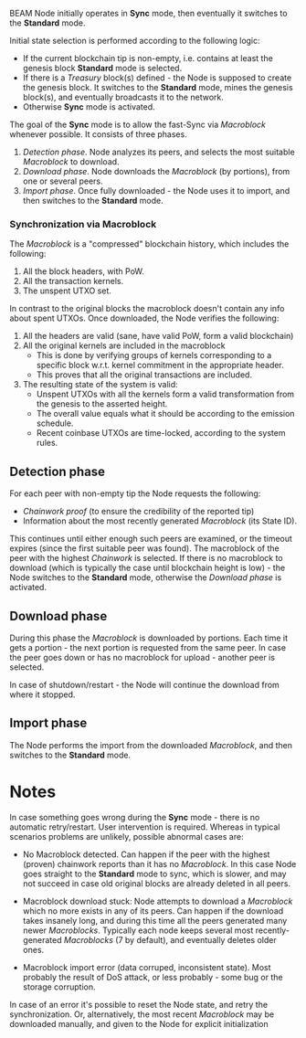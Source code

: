 BEAM Node initially operates in **Sync** mode, then eventually it switches to the **Standard** mode.

Initial state selection is performed according to the following logic:
* If the current blockchain tip is non-empty, i.e. contains at least the genesis block **Standard** mode is selected.
* If there is a _Treasury_ block(s) defined - the Node is supposed to create the genesis block. It switches to the **Standard** mode, mines the genesis block(s), and eventually broadcasts it to the network.
* Otherwise **Sync** mode is activated.

The goal of the **Sync** mode is to allow the fast-Sync via _Macroblock_ whenever possible. It consists of three phases.
1. _Detection phase_. Node analyzes its peers, and selects the most suitable _Macroblock_ to download.
1. _Download phase_. Node downloads the _Macroblock_ (by portions), from one or several peers.
1. _Import phase_. Once fully downloaded - the Node uses it to import, and then switches to the **Standard** mode.

### Synchronization via Macroblock

The _Macroblock_ is a "compressed" blockchain history, which includes the following:
1. All the block headers, with PoW.
2. All the transaction kernels.
3. The unspent UTXO set.

In contrast to the original blocks the macroblock doesn't contain any info about spent UTXOs. Once downloaded, the Node verifies the following:
1. All the headers are valid (sane, have valid PoW, form a valid blockchain)
2. All the original kernels are included in the macroblock
   * This is done by verifying groups of kernels corresponding to a specific block w.r.t. kernel commitment in the appropriate header.
   * This proves that all the original transactions are included.
3. The resulting state of the system is valid:
   * Unspent UTXOs with all the kernels form a valid transformation from the genesis to the asserted height.
   * The overall value equals what it should be according to the emission schedule.
   * Recent coinbase UTXOs are time-locked, according to the system rules.

## Detection phase

For each peer with non-empty tip the Node requests the following:
* _Chainwork proof_ (to ensure the credibility of the reported tip)
* Information about the most recently generated _Macroblock_ (its State ID).

This continues until either enough such peers are examined, or the timeout expires (since the first suitable peer was found). The macroblock of the peer with the highest _Chainwork_ is selected.
If there is no macroblock to download (which is typically the case until blockchain height is low) - the Node switches to the **Standard** mode, otherwise the _Download phase_ is activated.

## Download phase

During this phase the _Macroblock_ is downloaded by portions. Each time it gets a portion - the next portion is requested from the same peer. In case the peer goes down or has no macroblock for upload - another peer is selected.

In case of shutdown/restart - the Node will continue the download from where it stopped.

## Import phase

The Node performs the import from the downloaded _Macroblock_, and then switches to the **Standard** mode.

# Notes

In case something goes wrong during the **Sync** mode - there is no automatic retry/restart. User intervention is required. Whereas in typical scenarios problems are unlikely, possible abnormal cases are:

* No Macroblock detected. Can happen if the peer with the highest (proven) chainwork reports than it has no _Macroblock_. In this case Node goes straight to the **Standard** mode to sync, which is slower, and may not succeed in case old original blocks are already deleted in all peers.

* Macroblock download stuck: Node attempts to download a _Macroblock_ which no more exists in any of its peers. Can happen if the download takes insanely long, and during this time all the peers generated many newer _Macroblocks_. Typically each node keeps several most recently-generated _Macroblocks_ (7 by default), and eventually deletes older ones.

* Macroblock import error (data corruped, inconsistent state). Most probably the result of DoS attack,  or less probably - some bug or the storage corruption.

In case of an error it's possible to reset the Node state, and retry the synchronization. Or, alternatively, the most recent _Macroblock_ may be downloaded manually, and given to the Node for explicit initialization
